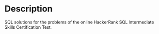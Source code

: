 # Description

SQL solutions for the problems of the online HackerRank SQL Intermediate Skills Certification Test.
